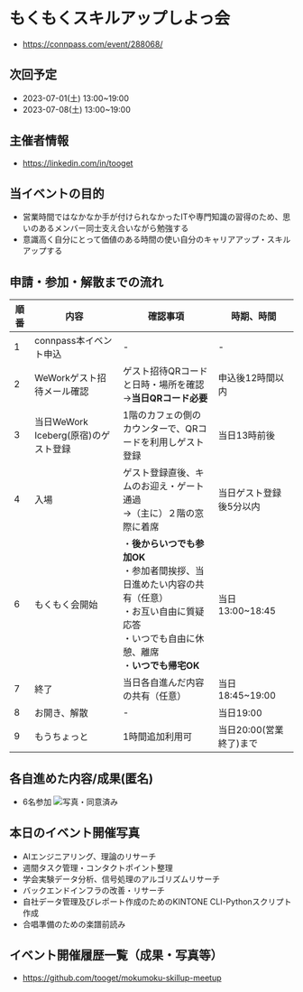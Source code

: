 # もくもくスキルアップしよっ会
 - https://connpass.com/event/288068/

## 次回予定
 - 2023-07-01(土) 13:00~19:00
 - 2023-07-08(土) 13:00~19:00

## 主催者情報
 - https://linkedin.com/in/tooget

## 当イベントの目的
 - 営業時間ではなかなか手が付けられなかったITや専門知識の習得のため、思いのあるメンバー同士支え合いながら勉強する
 - 意識高く自分にとって価値のある時間の使い自分のキャリアアップ・スキルアップする

## 申請・参加・解散までの流れ
| 順番 | 内容 | 確認事項 | 時期、時間 |
| -- | -- | -- | -- |
| 1 | connpass本イベント申込 | - | - |
| 2 | WeWorkゲスト招待メール確認 | ゲスト招待QRコードと日時・場所を確認<br/>→**当日QRコード必要** | 申込後12時間以内 |
| 3 | 当日WeWork Iceberg(原宿)のゲスト登録 | 1階のカフェの側のカウンターで、QRコードを利用しゲスト登録 | 当日13時前後 |
| 4 | 入場 | ゲスト登録直後、キムのお迎え・ゲート通過<br/>→（主に）２階の窓際に着席 | 当日ゲスト登録後5分以内 |
| 6 | もくもく会開始 |・**後からいつでも参加OK**<br/>・参加者間挨拶、当日進めたい内容の共有（任意）<br/>・お互い自由に質疑応答<br/>・いつでも自由に休憩、離席<br/>・**いつでも帰宅OK**| 当日13:00~18:45 |
| 7 | 終了 | 当日各自進んだ内容の共有（任意） | 当日18:45~19:00 |
| 8 | お開き、解散 | - | 当日19:00 |
| 9 | もうちょっと | 1時間追加利用可 | 当日20:00(営業終了)まで |

## 各自進めた内容/成果(匿名)
 - 6名参加
![写真・同意済み](https://raw.githubusercontent.com/tooget/mokumoku-skillup-meetup/main/photo/【第19回・WeWork原宿】もくもくスキルアップしよっ会_20230624.jpg)

## 本日のイベント開催写真
 - AIエンジニアリング、理論のリサーチ
 - 週間タスク管理・コンタクトポイント整理
 - 学会実験データ分析、信号処理のアルゴリズムリサーチ
 - バックエンドインフラの改善・リサーチ
 - 自社データ管理及びレポート作成のためのKINTONE CLI-Pythonスクリプト作成
 - 合唱準備のための楽譜前読み

## イベント開催履歴一覧（成果・写真等）
 - https://github.com/tooget/mokumoku-skillup-meetup
